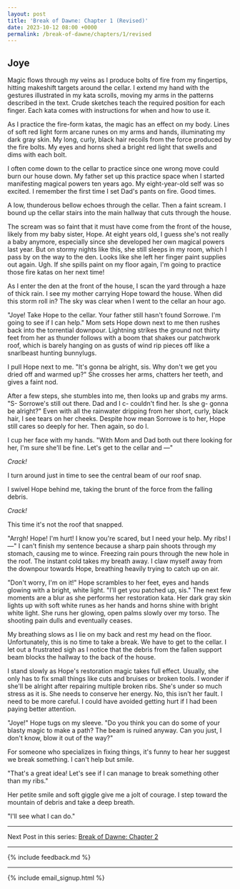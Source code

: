 ```yaml
---
layout: post
title: 'Break of Dawne: Chapter 1 (Revised)'
date: 2023-10-12 08:00 +0000
permalink: /break-of-dawne/chapters/1/revised
---
```


## Joye


Magic flows through my veins as I produce bolts of fire from my fingertips, hitting makeshift targets around the cellar. I extend my hand with the gestures illustrated in my kata scrolls, moving my arms in the patterns described in the text. Crude sketches teach the required position for each finger. Each kata comes with instructions for when and how to use it.

As I practice the fire-form katas, the magic has an effect on my body. Lines of soft red light form arcane runes on my arms and hands, illuminating my dark gray skin. My long, curly, black hair recoils from the force produced by the fire bolts. My eyes and horns shed a bright red light that swells and dims with each bolt.

I often come down to the cellar to practice since one wrong move could burn our house down. My father set up this practice space when I started manifesting magical powers ten years ago. My eight-year-old self was so excited. I remember the first time I set Dad's pants on fire. Good times.

A low, thunderous bellow echoes through the cellar. Then a faint scream. I bound up the cellar stairs into the main hallway that cuts through the house.

The scream was so faint that it must have come from the front of the house, likely from my baby sister, Hope. At eight years old, I guess she's not really a baby anymore, especially since she developed her own magical powers last year. But on stormy nights like this, she still sleeps in my room, which I pass by on the way to the den. Looks like she left her finger paint supplies out again. Ugh. If she spills paint on my floor again, I'm going to practice those fire katas on her next time!

As I enter the den at the front of the house, I scan the yard through a haze of thick rain. I see my mother carrying Hope toward the house. When did this storm roll in? The sky was clear when I went to the cellar an hour ago.

"Joye! Take Hope to the cellar. Your father still hasn't found Sorrowe. I'm going to see if I can help." Mom sets Hope down next to me then rushes back into the torrential downpour. Lightning strikes the ground not thirty feet from her as thunder follows with a boom that shakes our patchwork roof, which is barely hanging on as gusts of wind rip pieces off like a snarlbeast hunting bunnylugs.

I pull Hope next to me. "It's gonna be alright, sis. Why don't we get you dried off and warmed up?" She crosses her arms, chatters her teeth, and gives a faint nod.

After a few steps, she stumbles into me, then looks up and grabs my arms. "S- Sorrowe's still out there. Dad and I c- couldn't find her. Is she g- gonna be alright?" Even with all the rainwater dripping from her short, curly, black hair, I see tears on her cheeks. Despite how mean Sorrowe is to her, Hope still cares so deeply for her. Then again, so do I.

I cup her face with my hands. "With Mom and Dad both out there looking for her, I'm sure she'll be fine. Let's get to the cellar and —"

_Crack!_

I turn around just in time to see the central beam of our roof snap.

I swivel Hope behind me, taking the brunt of the force from the falling debris.

_Crack!_

This time it's not the roof that snapped.

"Arrgh! Hope! I'm hurt! I know you're scared, but I need your help. My ribs! I —" I can't finish my sentence because a sharp pain shoots through my stomach, causing me to wince. Freezing rain pours through the new hole in the roof. The instant cold takes my breath away. I claw myself away from the downpour towards Hope, breathing heavily trying to catch up on air.

"Don't worry, I'm on it!" Hope scrambles to her feet, eyes and hands glowing with a bright, white light. "I'll get you patched up, sis." The next few moments are a blur as she performs her restoration kata. Her dark gray skin lights up with soft white runes as her hands and horns shine with bright white light. She runs her glowing, open palms slowly over my torso. The shooting pain dulls and eventually ceases.

My breathing slows as I lie on my back and rest my head on the floor. Unfortunately, this is no time to take a break. We have to get to the cellar. I let out a frustrated sigh as I notice that the debris from the fallen support beam blocks the hallway to the back of the house.

I stand slowly as Hope's restoration magic takes full effect. Usually, she only has to fix small things like cuts and bruises or broken tools. I wonder if she'll be alright after repairing multiple broken ribs. She's under so much stress as it is. She needs to conserve her energy. No, this isn't her fault. I need to be more careful. I could have avoided getting hurt if I had been paying better attention.

"Joye!" Hope tugs on my sleeve. "Do you think you can do some of your blasty magic to make a path? The beam is ruined anyway. Can you just, I don't know, blow it out of the way?"

For someone who specializes in fixing things, it's funny to hear her suggest we break something. I can't help but smile.

"That's a great idea! Let's see if I can manage to break something other than my ribs."

Her petite smile and soft giggle give me a jolt of courage. I step toward the mountain of debris and take a deep breath.

"I'll see what I can do."

---

Next Post in this series: [Break of Dawne: Chapter 2](/break-of-dawne/chapters/2)

---

{% include feedback.md %}

---

{% include email_signup.html %}
